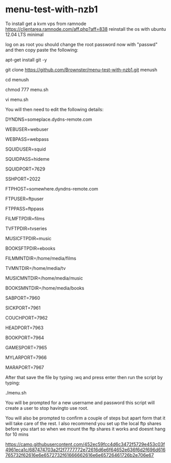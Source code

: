 menu-test-with-nzb1
===================
To install get a kvm vps from ramnode https://clientarea.ramnode.com/aff.php?aff=838 reinstall the os with ubuntu 12.04 LTS minimal

log on as root you should change the root password now with "passwd" and then copy paste the following:

apt-get install git -y

git clone https://github.com/Brownster/menu-test-with-nzb1.git menush

cd menush

chmod 777 menu.sh

vi menu.sh

You will then need to edit the following details:

DYNDNS=someplace.dydns-remote.com

WEBUSER=webuser

WEBPASS=webpass

SQUIDUSER=squid

SQUIDPASS=hideme

SQUIDPORT=7629

SSHPORT=2022

FTPHOST=somewhere.dyndns-remote.com

FTPUSER=ftpuser

FTPPASS=ftppass

FILMFTPDIR=films

TVFTPDIR=tvseries

MUSICFTPDIR=music

BOOKSFTPDIR=ebooks

FILMMNTDIR=/home/media/films

TVMNTDIR=/home/media/tv

MUSICMNTDIR=/home/media/music

BOOKSMNTDIR=/home/media/books

SABPORT=7960

SICKPORT=7961

COUCHPORT=7962

HEADPORT=7963

BOOKPORT=7964

GAMESPORT=7965

MYLARPORT=7966

MARAPORT=7967

After that save the file by typing :wq and press enter then run the script by typing:

./menu.sh

You will be prompted for a new username and password this script will create a user to stop havingto use root.

You will also be prompted to confirm a couple of steps but apart form that it will take care of the rest. I also recommend you set up the local ftp shares before you start so when we mount the ftp shares it works and doesnt hang for 10 mins

https://camo.githubusercontent.com/452ec59fcc4d6c3472f5729e453c03f4961eca1c/687474703a2f2f7777772e72616d6e6f64652e636f6d2f696d616765732f62616e6e6572732f61666662616e6e65726461726b2e706e67
